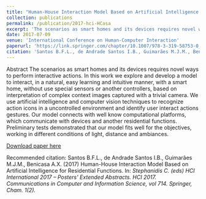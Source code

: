```yaml
---
title: "Human-House Interaction Model Based on Artificial Intelligence for Residential Functions"
collection: publications
permalink: /publication/2017-hci-HCasa
excerpt: 'The scenarios as smart homes and its devices requires novel ways to perform  interactive actions. In this work we explore and develop a model to interact, in a natural,  easy learning and intuitive manner, with a smart home, without use special sensors or  another controllers, based on interpretation of complex context images captured with a trivial  camera. We use artificial intelligence and computer vision techniques to recognize action  icons in a uncontrolled environment and identify user interact actions gestures.'
date: 2017-07-09
venue: 'International Conference on Human-Computer Interaction'
paperurl: 'https://link.springer.com/chapter/10.1007/978-3-319-58753-0_51'
citation: 'Santos B.F.L., de Andrade Santos I.B., Guimarães M.J.M., Benicasa A.X. (2017) Human-House Interaction Model Based on Artificial Intelligence for Residential Functions. In: <i> Stephanidis C. (eds) HCI International 2017 – Posters' Extended Abstracts. HCI 2017. Communications in Computer and Information Science, vol 714. Springer, Cham<i>. 1(2).
---
```

Abstract The scenarios as smart homes and its devices requires novel ways to perform  interactive actions. In this work we explore and develop a model to interact, in a natural,  easy learning and intuitive manner, with a smart home, without use special sensors or  another controllers, based on interpretation of complex context images captured with a trivial  camera. We use artificial intelligence and computer vision techniques to recognize action  icons in a uncontrolled environment and identify user interact actions gestures. Our model  connects with well know computational platforms, which communicate with devices and  another residential functions. Preliminary tests demonstrated that our model fits well for the  objectives, working in different conditions of light, distance and ambiances.

[Download paper here](https://link.springer.com/chapter/10.1007/978-3-319-58753-0_51)

Recommended citation: Santos B.F.L., de Andrade Santos I.B., Guimarães M.J.M., Benicasa A.X. (2017) Human-House Interaction Model Based on Artificial Intelligence for Residential Functions. In: <i> Stephanidis C. (eds) HCI International 2017 – Posters' Extended Abstracts. HCI 2017. Communications in Computer and Information Science, vol 714. Springer, Cham<i>. 1(2).
